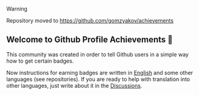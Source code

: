 > [!WARNING]  
> Repository moved to https://github.com/gomzyakov/achievements

## Welcome to Github Profile Achievements :wave:

This community was created in order to tell Github users in a simple way how to get certain badges.

Now instructions for earning badges are written in [English](http://github.com/gomzyakov/achievements) and some other languages (see repositories). If you are ready to help with translation into other languages, just write about it in the [Discussions](http://github.com/gomzyakov/achievements/discussions).
